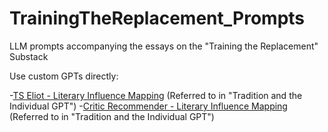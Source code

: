 # TrainingTheReplacement_Prompts

LLM prompts accompanying the essays on the "Training the Replacement" Substack 

Use custom GPTs directly:

-[TS Eliot - Literary Influence Mapping](https://chatgpt.com/g/g-jJkuDIdDZ-ts-eliot-literary-influence-mapping) (Referred to in "Tradition and the Individual GPT")
-[Critic Recommender - Literary Influence Mapping](https://chatgpt.com/g/g-Q2ojtX2Dh-critic-recommender-literary-influence-mapping) (Referred to in "Tradition and the Individual GPT")


